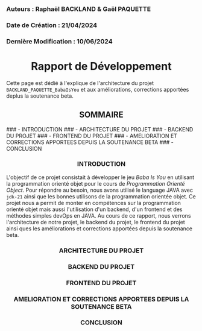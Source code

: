### Auteurs : Raphaël BACKLAND & Gaël PAQUETTE
### Date de Création : 21/04/2024
### Dernière Modification : 10/06/2024


<h1 style="text-align:center;">Rapport de Développement</h1>


Cette page est dédié à l'explique de l'architecture du projet ```BACKLAND_PAQUETTE_BabaIsYou``` et aux améliorations, corrections apportées deplus la soutenance beta.


<h2 style="text-align:center;">SOMMAIRE</h2>
### - INTRODUCTION
### - ARCHITECTURE DU PROJET
### - BACKEND DU PROJET
### - FRONTEND DU PROJET 
### - AMELIORATION ET CORRECTIONS APPORTEES DEPUIS LA SOUTENANCE BETA
### - CONCLUSION


<h3 style="text-align:center;">INTRODUCTION</h3>

L'objectif de ce projet consistait à développer le jeu *Baba Is You* en utilisant la programmation orienté objet pour le cours de *Programmation Orienté Object*.
Pour répondre au besoin, nous avons utilisé le language JAVA avec ```jdk-21``` ainsi que les bonnes utilisons de la programmation orientée objet.
Ce projet nous a permit de monter en compétences sur la programmation orienté objet mais aussi l'utilisation d'un backend, d'un frontend et des méthodes simples devOps en JAVA.
Au cours de ce rapport, nous verrons l'architecture de notre projet, le backend du projet, le frontend du projet ainsi ques les améliorations et corrections apportées depuis la soutenance beta.

<h3 style="text-align:center;">ARCHITECTURE DU PROJET</h3> 

<h3 style="text-align:center;">BACKEND DU PROJET</h3>

<h3 style="text-align:center;">FRONTEND DU PROJET</h3>

<h3 style="text-align:center;">AMELIORATION ET CORRECTIONS APPORTEES DEPUIS LA SOUTENANCE BETA</h3>

<h3 style="text-align:center;">CONCLUSION</h3>

